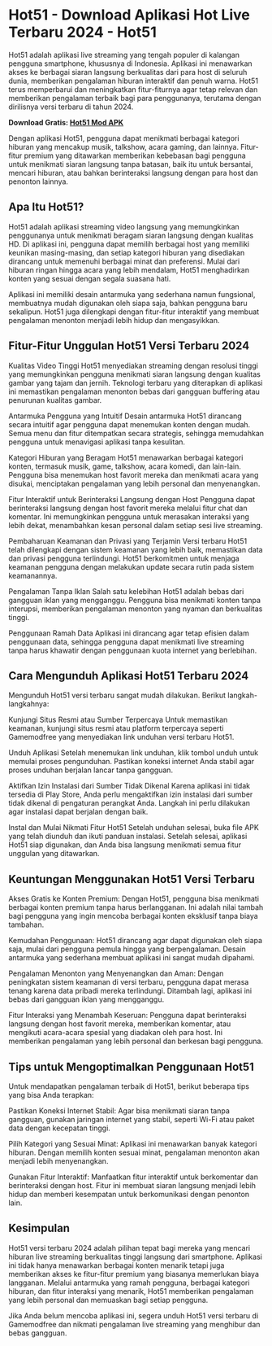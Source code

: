 # Hot51 - Download Aplikasi Hot Live Terbaru 2024 - Hot51

Hot51 adalah aplikasi live streaming yang tengah populer di kalangan pengguna smartphone, khususnya di Indonesia. Aplikasi ini menawarkan akses ke berbagai siaran langsung berkualitas dari para host di seluruh dunia, memberikan pengalaman hiburan interaktif dan penuh warna. Hot51 terus memperbarui dan meningkatkan fitur-fiturnya agar tetap relevan dan memberikan pengalaman terbaik bagi para penggunanya, terutama dengan dirilisnya versi terbaru di tahun 2024.

**Download Gratis: [Hot51 Mod APK](https://bit.ly/hot51-apk)**

Dengan aplikasi Hot51, pengguna dapat menikmati berbagai kategori hiburan yang mencakup musik, talkshow, acara gaming, dan lainnya. Fitur-fitur premium yang ditawarkan memberikan kebebasan bagi pengguna untuk menikmati siaran langsung tanpa batasan, baik itu untuk bersantai, mencari hiburan, atau bahkan berinteraksi langsung dengan para host dan penonton lainnya.

## Apa Itu Hot51?
Hot51 adalah aplikasi streaming video langsung yang memungkinkan penggunanya untuk menikmati beragam siaran langsung dengan kualitas HD. Di aplikasi ini, pengguna dapat memilih berbagai host yang memiliki keunikan masing-masing, dan setiap kategori hiburan yang disediakan dirancang untuk memenuhi berbagai minat dan preferensi. Mulai dari hiburan ringan hingga acara yang lebih mendalam, Hot51 menghadirkan konten yang sesuai dengan segala suasana hati.

Aplikasi ini memiliki desain antarmuka yang sederhana namun fungsional, membuatnya mudah digunakan oleh siapa saja, bahkan pengguna baru sekalipun. Hot51 juga dilengkapi dengan fitur-fitur interaktif yang membuat pengalaman menonton menjadi lebih hidup dan mengasyikkan.

## Fitur-Fitur Unggulan Hot51 Versi Terbaru 2024
Kualitas Video Tinggi
Hot51 menyediakan streaming dengan resolusi tinggi yang memungkinkan pengguna menikmati siaran langsung dengan kualitas gambar yang tajam dan jernih. Teknologi terbaru yang diterapkan di aplikasi ini memastikan pengalaman menonton bebas dari gangguan buffering atau penurunan kualitas gambar.

Antarmuka Pengguna yang Intuitif
Desain antarmuka Hot51 dirancang secara intuitif agar pengguna dapat menemukan konten dengan mudah. Semua menu dan fitur ditempatkan secara strategis, sehingga memudahkan pengguna untuk menavigasi aplikasi tanpa kesulitan.

Kategori Hiburan yang Beragam
Hot51 menawarkan berbagai kategori konten, termasuk musik, game, talkshow, acara komedi, dan lain-lain. Pengguna bisa menemukan host favorit mereka dan menikmati acara yang disukai, menciptakan pengalaman yang lebih personal dan menyenangkan.

Fitur Interaktif untuk Berinteraksi Langsung dengan Host
Pengguna dapat berinteraksi langsung dengan host favorit mereka melalui fitur chat dan komentar. Ini memungkinkan pengguna untuk merasakan interaksi yang lebih dekat, menambahkan kesan personal dalam setiap sesi live streaming.

Pembaharuan Keamanan dan Privasi yang Terjamin
Versi terbaru Hot51 telah dilengkapi dengan sistem keamanan yang lebih baik, memastikan data dan privasi pengguna terlindungi. Hot51 berkomitmen untuk menjaga keamanan pengguna dengan melakukan update secara rutin pada sistem keamanannya.

Pengalaman Tanpa Iklan
Salah satu kelebihan Hot51 adalah bebas dari gangguan iklan yang mengganggu. Pengguna bisa menikmati konten tanpa interupsi, memberikan pengalaman menonton yang nyaman dan berkualitas tinggi.

Penggunaan Ramah Data
Aplikasi ini dirancang agar tetap efisien dalam penggunaan data, sehingga pengguna dapat menikmati live streaming tanpa harus khawatir dengan penggunaan kuota internet yang berlebihan.

## Cara Mengunduh Aplikasi Hot51 Terbaru 2024
Mengunduh Hot51 versi terbaru sangat mudah dilakukan. Berikut langkah-langkahnya:

Kunjungi Situs Resmi atau Sumber Terpercaya
Untuk memastikan keamanan, kunjungi situs resmi atau platform terpercaya seperti Gamemodfree yang menyediakan link unduhan versi terbaru Hot51.

Unduh Aplikasi
Setelah menemukan link unduhan, klik tombol unduh untuk memulai proses pengunduhan. Pastikan koneksi internet Anda stabil agar proses unduhan berjalan lancar tanpa gangguan.

Aktifkan Izin Instalasi dari Sumber Tidak Dikenal
Karena aplikasi ini tidak tersedia di Play Store, Anda perlu mengaktifkan izin instalasi dari sumber tidak dikenal di pengaturan perangkat Anda. Langkah ini perlu dilakukan agar instalasi dapat berjalan dengan baik.

Instal dan Mulai Nikmati Fitur Hot51
Setelah unduhan selesai, buka file APK yang telah diunduh dan ikuti panduan instalasi. Setelah selesai, aplikasi Hot51 siap digunakan, dan Anda bisa langsung menikmati semua fitur unggulan yang ditawarkan.

## Keuntungan Menggunakan Hot51 Versi Terbaru
Akses Gratis ke Konten Premium: Dengan Hot51, pengguna bisa menikmati berbagai konten premium tanpa harus berlangganan. Ini adalah nilai tambah bagi pengguna yang ingin mencoba berbagai konten eksklusif tanpa biaya tambahan.

Kemudahan Penggunaan: Hot51 dirancang agar dapat digunakan oleh siapa saja, mulai dari pengguna pemula hingga yang berpengalaman. Desain antarmuka yang sederhana membuat aplikasi ini sangat mudah dipahami.

Pengalaman Menonton yang Menyenangkan dan Aman: Dengan peningkatan sistem keamanan di versi terbaru, pengguna dapat merasa tenang karena data pribadi mereka terlindungi. Ditambah lagi, aplikasi ini bebas dari gangguan iklan yang mengganggu.

Fitur Interaksi yang Menambah Keseruan: Pengguna dapat berinteraksi langsung dengan host favorit mereka, memberikan komentar, atau mengikuti acara-acara spesial yang diadakan oleh para host. Ini memberikan pengalaman yang lebih personal dan berkesan bagi pengguna.

## Tips untuk Mengoptimalkan Penggunaan Hot51
Untuk mendapatkan pengalaman terbaik di Hot51, berikut beberapa tips yang bisa Anda terapkan:

Pastikan Koneksi Internet Stabil: Agar bisa menikmati siaran tanpa gangguan, gunakan jaringan internet yang stabil, seperti Wi-Fi atau paket data dengan kecepatan tinggi.

Pilih Kategori yang Sesuai Minat: Aplikasi ini menawarkan banyak kategori hiburan. Dengan memilih konten sesuai minat, pengalaman menonton akan menjadi lebih menyenangkan.

Gunakan Fitur Interaktif: Manfaatkan fitur interaktif untuk berkomentar dan berinteraksi dengan host. Fitur ini membuat siaran langsung menjadi lebih hidup dan memberi kesempatan untuk berkomunikasi dengan penonton lain.

## Kesimpulan
Hot51 versi terbaru 2024 adalah pilihan tepat bagi mereka yang mencari hiburan live streaming berkualitas tinggi langsung dari smartphone. Aplikasi ini tidak hanya menawarkan berbagai konten menarik tetapi juga memberikan akses ke fitur-fitur premium yang biasanya memerlukan biaya langganan. Melalui antarmuka yang ramah pengguna, berbagai kategori hiburan, dan fitur interaksi yang menarik, Hot51 memberikan pengalaman yang lebih personal dan memuaskan bagi setiap pengguna.

Jika Anda belum mencoba aplikasi ini, segera unduh Hot51 versi terbaru di Gamemodfree dan nikmati pengalaman live streaming yang menghibur dan bebas gangguan.
